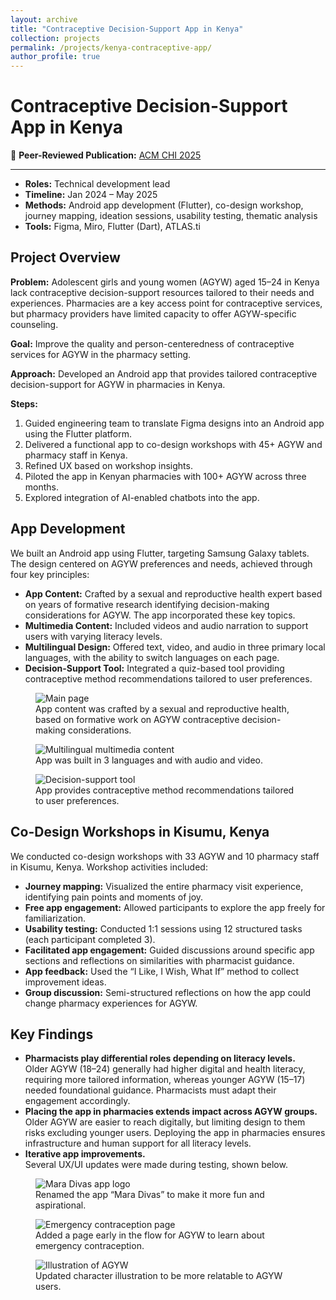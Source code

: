 ```yaml
---
layout: archive
title: "Contraceptive Decision-Support App in Kenya"
collection: projects
permalink: /projects/kenya-contraceptive-app/
author_profile: true
---
```


<h1>Contraceptive Decision-Support App in Kenya</h1>

<p>📄 <strong>Peer-Reviewed Publication:</strong>
<a href="https://dl.acm.org/doi/10.1145/3706598.3713508" target="_blank" rel="noopener noreferrer">ACM CHI 2025</a>
</p>

<hr>

<div class="project-meta">
  <ul>
    <li><strong>Roles:</strong> Technical development lead</li>
    <li><strong>Timeline:</strong> Jan 2024 – May 2025</li>
    <li><strong>Methods:</strong> Android app development (Flutter), co-design workshop, journey mapping, ideation sessions, usability testing, thematic analysis</li>
    <li><strong>Tools:</strong> Figma, Miro, Flutter (Dart), ATLAS.ti</li>
  </ul>
</div>

<section>
  <h2>Project Overview</h2>
  <p><strong>Problem:</strong> Adolescent girls and young women (AGYW) aged 15–24 in Kenya lack contraceptive decision-support resources tailored to their needs and experiences. Pharmacies are a key access point for contraceptive services, but pharmacy providers have limited capacity to offer AGYW-specific counseling.</p>

  <p><strong>Goal:</strong> Improve the quality and person-centeredness of contraceptive services for AGYW in the pharmacy setting.</p>

  <p><strong>Approach:</strong> Developed an Android app that provides tailored contraceptive decision-support for AGYW in pharmacies in Kenya.</p>

  <p><strong>Steps:</strong></p>
  <ol>
    <li>Guided engineering team to translate Figma designs into an Android app using the Flutter platform.</li>
    <li>Delivered a functional app to co-design workshops with 45+ AGYW and pharmacy staff in Kenya.</li>
    <li>Refined UX based on workshop insights.</li>
    <li>Piloted the app in Kenyan pharmacies with 100+ AGYW across three months.</li>
    <li>Explored integration of AI-enabled chatbots into the app.</li>
  </ol>
</section>

<section>
  <h2>App Development</h2>
  <p>We built an Android app using Flutter, targeting Samsung Galaxy tablets. The design centered on AGYW preferences and needs, achieved through four key principles:</p>

  <ul>
    <li><strong>App Content:</strong> Crafted by a sexual and reproductive health expert based on years of formative research identifying decision-making considerations for AGYW. The app incorporated these key topics.</li>
    <li><strong>Multimedia Content:</strong> Included videos and audio narration to support users with varying literacy levels.</li>
    <li><strong>Multilingual Design:</strong> Offered text, video, and audio in three primary local languages, with the ability to switch languages on each page.</li>
    <li><strong>Decision-Support Tool:</strong> Integrated a quiz-based tool providing contraceptive method recommendations tailored to user preferences.</li>
  </ul>

  <div class="carousel" id="carousel1">
    <figure class="active">
      <img src="/assets/images/mara_app/main_page.png" alt="Main page">
      <figcaption>App content was crafted by a sexual and reproductive health, based on formative work on AGYW contraceptive decision-making considerations.</figcaption>
    </figure>
    <figure>
      <img src="/assets/images/mara_app/language.png" alt="Multilingual multimedia content">
      <figcaption>App was built in 3 languages and with audio and video.</figcaption>
    </figure>
    <figure>
      <img src="/assets/images/mara_app/decision_tool.png" alt="Decision-support tool">
      <figcaption>App provides contraceptive method recommendations tailored to user preferences.</figcaption>
    </figure>
  </div>
  <div class="carousel-buttons" id="carousel1-buttons"></div>

</section>

<section>
  <h2>Co-Design Workshops in Kisumu, Kenya</h2>
  <p>We conducted co-design workshops with 33 AGYW and 10 pharmacy staff in Kisumu, Kenya. Workshop activities included:</p>
  <ul>
    <li><strong>Journey mapping:</strong> Visualized the entire pharmacy visit experience, identifying pain points and moments of joy.</li>
    <li><strong>Free app engagement:</strong> Allowed participants to explore the app freely for familiarization.</li>
    <li><strong>Usability testing:</strong> Conducted 1:1 sessions using 12 structured tasks (each participant completed 3).</li>
    <li><strong>Facilitated app engagement:</strong> Guided discussions around specific app sections and reflections on similarities with pharmacist guidance.</li>
    <li><strong>App feedback:</strong> Used the “I Like, I Wish, What If” method to collect improvement ideas.</li>
    <li><strong>Group discussion:</strong> Semi-structured reflections on how the app could change pharmacy experiences for AGYW.</li>
  </ul>
</section>

<section>
  <h2>Key Findings</h2>
  <ul>
    <li>
      <strong>Pharmacists play differential roles depending on literacy levels.</strong><br>
      Older AGYW (18–24) generally had higher digital and health literacy, requiring more tailored information, whereas younger AGYW (15–17) needed foundational guidance. Pharmacists must adapt their engagement accordingly.
    </li>
    <li>
      <strong>Placing the app in pharmacies extends impact across AGYW groups.</strong><br>
      Older AGYW are easier to reach digitally, but limiting design to them risks excluding younger users. Deploying the app in pharmacies ensures infrastructure and human support for all literacy levels.
    </li>
    <li>
      <strong>Iterative app improvements.</strong><br>
      Several UX/UI updates were made during testing, shown below.
    </li>
  </ul>

  <div class="carousel" id="carousel2">
    <figure class="active">
      <img src="/assets/images/mara_app/main.png" alt="Mara Divas app logo">
      <figcaption>Renamed the app “Mara Divas” to make it more fun and aspirational.</figcaption>
    </figure>
    <figure>
      <img src="/assets/images/mara_app/epill.png" alt="Emergency contraception page">
      <figcaption>Added a page early in the flow for AGYW to learn about emergency contraception.</figcaption>
    </figure>
    <figure>
      <img src="/assets/images/mara_app/figure.png" alt="Illustration of AGYW">
      <figcaption>Updated character illustration to be more relatable to AGYW users.</figcaption>
    </figure>
  </div>
  <div class="carousel-buttons" id="carousel2-buttons"></div>
</section>

<script>
document.addEventListener('DOMContentLoaded', function() {
  // Find all carousels
  const carousels = document.querySelectorAll('.carousel');

  carousels.forEach((carousel, index) => {
    const slides = carousel.querySelectorAll('figure');
    const buttonsContainer = document.getElementById(`carousel${index + 1}-buttons`);

    // Skip if there's no button container (safety)
    if (!buttonsContainer) return;

    slides.forEach((_, i) => {
      const btn = document.createElement('button');
      btn.addEventListener('click', () => showSlide(i));
      buttonsContainer.appendChild(btn);
    });

    const buttons = buttonsContainer.querySelectorAll('button');
    let current = 0;

    function showSlide(i) {
      slides[current].classList.remove('active');
      buttons[current].classList.remove('active');
      current = i;
      slides[current].classList.add('active');
      buttons[current].classList.add('active');
    }

    // Initialize first slide
    slides[0].classList.add('active');
    buttons[0].classList.add('active');
  });
});
</script>
